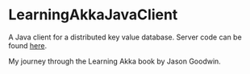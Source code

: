# LearningAkkaJavaClient

A Java client for a distributed key value database. 
Server code can be found [here](https://github.com/dazito/LearningAkkaJavaServer).

My journey through the Learning Akka book by Jason Goodwin.
